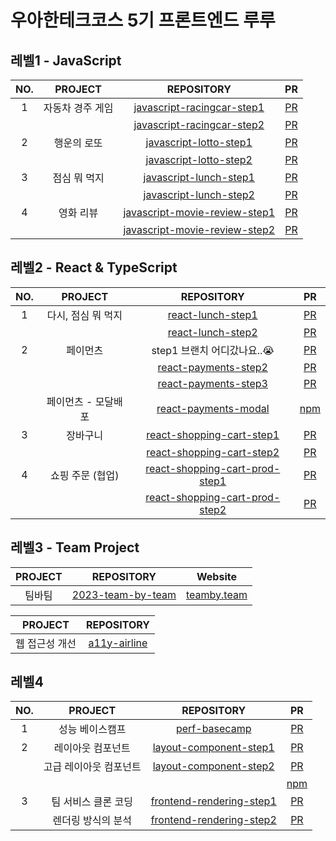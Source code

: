 # 우아한테크코스 5기 프론트엔드 루루

## 레벨1 - JavaScript

| NO. |     PROJECT      |                                             REPOSITORY                                             |                                  PR                                  |
| :-: | :--------------: | :------------------------------------------------------------------------------------------------: | :------------------------------------------------------------------: |
|  1  | 자동차 경주 게임 | [javascript-racingcar-step1](https://github.com/hafnium1923/javascript-racingcar/tree/hafnium1923) |  [PR](https://github.com/woowacourse/javascript-racingcar/pull/172)  |
|     |                  |    [javascript-racingcar-step2](https://github.com/hafnium1923/javascript-racingcar/tree/step2)    |  [PR](https://github.com/woowacourse/javascript-racingcar/pull/221)  |
|  2  |   행운의 로또    |        [javascript-lotto-step1](https://github.com/hafnium1923/javascript-lotto/tree/step1)        |    [PR](https://github.com/woowacourse/javascript-lotto/pull/181)    |
|     |                  |        [javascript-lotto-step2](https://github.com/hafnium1923/javascript-lotto/tree/step2)        |    [PR](https://github.com/woowacourse/javascript-lotto/pull/228)    |
|  3  |   점심 뭐 먹지   |        [javascript-lunch-step1](https://github.com/hafnium1923/javascript-lunch/tree/step1)        |    [PR](https://github.com/woowacourse/javascript-lunch/pull/18)     |
|     |                  |        [javascript-lunch-step2](https://github.com/hafnium1923/javascript-lunch/tree/step2)        |    [PR](https://github.com/woowacourse/javascript-lunch/pull/87)     |
|  4  |    영화 리뷰     | [javascript-movie-review-step1](https://github.com/hafnium1923/javascript-movie-review/tree/step1) | [PR](https://github.com/woowacourse/javascript-movie-review/pull/13) |
|     |                  | [javascript-movie-review-step2](https://github.com/hafnium1923/javascript-movie-review/tree/step2) | [PR](https://github.com/woowacourse/javascript-movie-review/pull/74) |

## 레벨2 - React & TypeScript

| NO. |       PROJECT       |                                              REPOSITORY                                              |                                   PR                                   |
| :-: | :-----------------: | :--------------------------------------------------------------------------------------------------: | :--------------------------------------------------------------------: |
|  1  | 다시, 점심 뭐 먹지  |              [react-lunch-step1](https://github.com/hafnium1923/react-lunch/tree/step1)              |        [PR](https://github.com/woowacourse/react-lunch/pull/18)        |
|     |                     |              [react-lunch-step2](https://github.com/hafnium1923/react-lunch/tree/step2)              |        [PR](https://github.com/woowacourse/react-lunch/pull/79)        |
|  2  |      페이먼츠       |                                     step1 브랜치 어디갔나요..😭                                      |      [PR](https://github.com/woowacourse/react-payments/pull/195)      |
|     |                     |           [react-payments-step2](https://github.com/hafnium1923/react-payments/tree/step2)           |      [PR](https://github.com/woowacourse/react-payments/pull/271)      |
|     |                     |           [react-payments-step3](https://github.com/hafnium1923/react-payments/tree/step3)           |      [PR](https://github.com/woowacourse/react-payments/pull/286)      |
|     | 페이먼츠 - 모달배포 |                  [react-payments-modal](https://github.com/hafnium1923/rulu-modal)                   |            [npm](https://www.npmjs.com/package/rulu-modal)             |
|  3  |      장바구니       |      [react-shopping-cart-step1](https://github.com/hafnium1923/react-shopping-cart/tree/step1)      |   [PR](https://github.com/woowacourse/react-shopping-cart/pull/164)    |
|     |                     |      [react-shopping-cart-step2](https://github.com/hafnium1923/react-shopping-cart/tree/step2)      |   [PR](https://github.com/woowacourse/react-shopping-cart/pull/213)    |
|  4  |  쇼핑 주문 (협업)   | [react-shopping-cart-prod-step1](https://github.com/hafnium1923/react-shopping-cart-prod/tree/step1) | [PR](https://github.com/woowacourse/react-shopping-cart-prod/pull/79)  |
|     |                     | [react-shopping-cart-prod-step2](https://github.com/hafnium1923/react-shopping-cart-prod/tree/step2) | [PR](https://github.com/woowacourse/react-shopping-cart-prod/pull/126) |

## 레벨3 - Team Project

| PROJECT |                                 REPOSITORY                                  |               Website               |
| :-----: | :-------------------------------------------------------------------------: | :---------------------------------: |
| 팀바팀  | [2023-team-by-team](https://github.com/woowacourse-teams/2023-team-by-team) | [teamby.team](https://teamby.team/) |

|    PROJECT     |                         REPOSITORY                          |
| :------------: | :---------------------------------------------------------: |
| 웹 접근성 개선 | [a11y-airline](https://github.com/hafnium1923/a11y-airline) |

## 레벨4

| NO. |        PROJECT         |                                        REPOSITORY                                        |                               PR                                |
| :-: | :--------------------: | :--------------------------------------------------------------------------------------: | :-------------------------------------------------------------: |
|  1  |    성능 베이스캠프     |              [perf-basecamp](https://github.com/hafnium1923/perf-basecamp)               |   [PR](https://github.com/woowacourse/perf-basecamp/pull/77)    |
|  2  |   레이아웃 컴포넌트    |   [layout-component-step1](https://github.com/hafnium1923/layout-component/tree/step1)   |  [PR](https://github.com/woowacourse/layout-component/pull/32)  |
|     | 고급 레이아웃 컴포넌트 |   [layout-component-step2](https://github.com/hafnium1923/layout-component/tree/step2)   |  [PR](https://github.com/woowacourse/layout-component/pull/78)  |
|     |                        |                                                                                          |        [npm](https://www.npmjs.com/package/rulu-layout)         |
|  3  |  팀 서비스 클론 코딩   | [frontend-rendering-step1](https://github.com/hafnium1923/frontend-rendering/tree/step1) | [PR](https://github.com/woowacourse/frontend-rendering/pull/12) |
|     |   렌더링 방식의 분석   | [frontend-rendering-step2](https://github.com/hafnium1923/frontend-rendering/tree/step2) | [PR](https://github.com/woowacourse/frontend-rendering/pull/71) |
